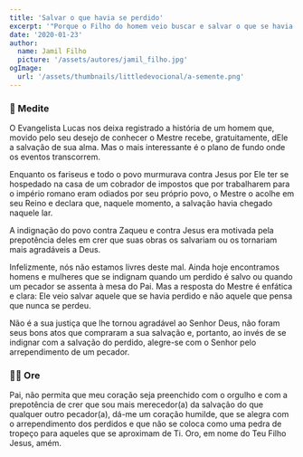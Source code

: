 ```yaml
---
title: 'Salvar o que havia se perdido'
excerpt: '"Porque o Filho do homem veio buscar e salvar o que se havia perdido" (Lucas 19:10)'
date: '2020-01-23'
author:
  name: Jamil Filho
  picture: '/assets/autores/jamil_filho.jpg'
ogImage:
  url: '/assets/thumbnails/littledevocional/a-semente.png'
---
```


### 📖 Medite

O Evangelista Lucas nos deixa registrado a história de um homem que, movido pelo seu desejo de conhecer o Mestre recebe, gratuitamente, dEle a salvação de sua alma. Mas o mais interessante é o plano de fundo onde os eventos transcorrem.

Enquanto os fariseus e todo o povo murmurava contra Jesus por Ele ter se hospedado na casa de um cobrador de impostos que por trabalharem para o império romano eram odiados por seu próprio povo, o Mestre o acolhe em seu Reino e declara que, naquele momento, a salvação havia chegado naquele lar.

A indignação do povo contra Zaqueu e contra Jesus era motivada pela prepotência deles em crer que suas obras os salvariam ou os tornariam mais agradáveis a Deus.

Infelizmente, nós não estamos livres deste mal. Ainda hoje encontramos homens e mulheres que se indignam quando um perdido é salvo ou quando um pecador se assenta à mesa do Pai. Mas a resposta do Mestre é enfática e clara: Ele veio salvar aquele que se havia perdido e não aquele que pensa que nunca se perdeu.

Não é a sua justiça que lhe tornou agradável ao Senhor Deus, não foram seus bons atos que compraram a sua salvação e, portanto, ao invés de se indignar com a salvação do perdido, alegre-se com o Senhor pelo arrependimento de um pecador.

### 🙏🏻 Ore

Pai, não permita que meu coração seja preenchido com o orgulho e com a prepotência de crer que sou mais merecedor(a) da salvação do que qualquer outro pecador(a), dá-me um coração humilde, que se alegra com o arrependimento dos perdidos e que não se coloca como uma pedra de tropeço para aqueles que se aproximam de Ti. Oro, em nome do Teu Filho Jesus, amém.